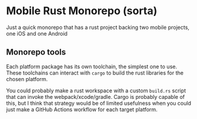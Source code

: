 # Mobile Rust Monorepo (sorta)

Just a quick monorepo that has a rust project backing two mobile projects, one iOS and one Android

## Monorepo tools

Each platform package has its own toolchain, the simplest one to use. These toolchains can interact with `cargo` to build the rust libraries for the chosen platform.

You could probably make a rust workspace with a custom `build.rs` script that can invoke the webpack/xcode/gradle. Cargo is probably capable of this, but I think that strategy would be of limited usefulness when you could just make a GitHub Actions workflow for each target platform.


